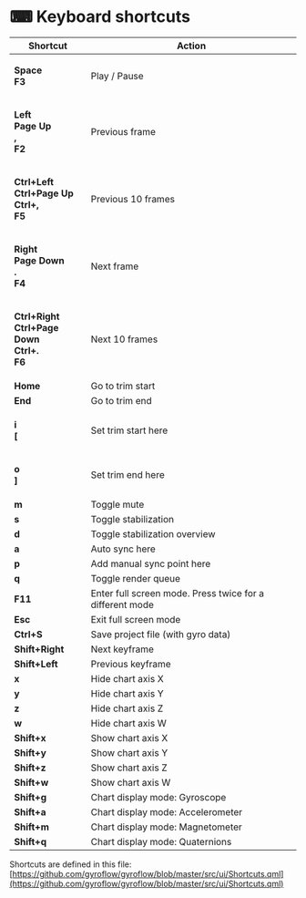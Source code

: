 # ⌨ Keyboard shortcuts

| Shortcut                                                                                                                | Action                                                   |
| ----------------------------------------------------------------------------------------------------------------------- | -------------------------------------------------------- |
| <p><strong>Space</strong><br><strong>F3</strong></p>                                                                    | Play / Pause                                             |
| <p><strong>Left</strong><br><strong>Page Up</strong><br><strong>,</strong><br><strong>F2</strong></p>                   | Previous frame                                           |
| <p><strong>Ctrl+Left</strong><br><strong>Ctrl+Page Up</strong><br><strong>Ctrl+,</strong><br><strong>F5</strong></p>    | Previous 10 frames                                       |
| <p><strong>Right</strong><br><strong>Page Down</strong><br><strong>.</strong><br><strong>F4</strong></p>                | Next frame                                               |
| <p><strong>Ctrl+Right</strong><br><strong>Ctrl+Page Down</strong><br><strong>Ctrl+.</strong><br><strong>F6</strong></p> | Next 10 frames                                           |
| **Home**                                                                                                                | Go to trim start                                         |
| **End**                                                                                                                 | Go to trim end                                           |
| <p><strong>i</strong><br><strong>[</strong></p>                                                                         | Set trim start here                                      |
| <p><strong>o</strong><br><strong>]</strong></p>                                                                         | Set trim end here                                        |
| **m**                                                                                                                   | Toggle mute                                              |
| **s**                                                                                                                   | Toggle stabilization                                     |
| **d**                                                                                                                   | Toggle stabilization overview                            |
| **a**                                                                                                                   | Auto sync here                                           |
| **p**                                                                                                                   | Add manual sync point here                               |
| **q**                                                                                                                   | Toggle render queue                                      |
| **F11**                                                                                                                 | Enter full screen mode. Press twice for a different mode |
| **Esc**                                                                                                                 | Exit full screen mode                                    |
| **Ctrl+S**                                                                                                              | Save project file (with gyro data)                       |
| **Shift+Right**                                                                                                         | Next keyframe                                            |
| **Shift+Left**                                                                                                          | Previous keyframe                                        |
| **x**                                                                                                                   | Hide chart axis X                                        |
| **y**                                                                                                                   | Hide chart axis Y                                        |
| **z**                                                                                                                   | Hide chart axis Z                                        |
| **w**                                                                                                                   | Hide chart axis W                                        |
| **Shift+x**                                                                                                             | Show chart axis X                                        |
| **Shift+y**                                                                                                             | Show chart axis Y                                        |
| **Shift+z**                                                                                                             | Show chart axis Z                                        |
| **Shift+w**                                                                                                             | Show chart axis W                                        |
| **Shift+g**                                                                                                             | Chart display mode: Gyroscope                            |
| **Shift+a**                                                                                                             | Chart display mode: Accelerometer                        |
| **Shift+m**                                                                                                             | Chart display mode: Magnetometer                         |
| **Shift+q**                                                                                                             | Chart display mode: Quaternions                          |

Shortcuts are defined in this file: [https://github.com/gyroflow/gyroflow/blob/master/src/ui/Shortcuts.qml](https://github.com/gyroflow/gyroflow/blob/master/src/ui/Shortcuts.qml)
